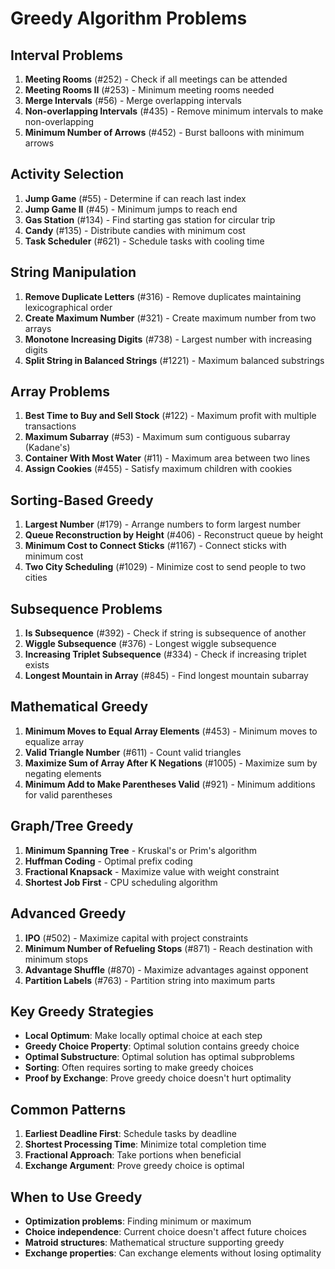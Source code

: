 # Greedy Algorithm Problems

## Interval Problems
1. **Meeting Rooms** (#252) - Check if all meetings can be attended
2. **Meeting Rooms II** (#253) - Minimum meeting rooms needed
3. **Merge Intervals** (#56) - Merge overlapping intervals
4. **Non-overlapping Intervals** (#435) - Remove minimum intervals to make non-overlapping
5. **Minimum Number of Arrows** (#452) - Burst balloons with minimum arrows

## Activity Selection
1. **Jump Game** (#55) - Determine if can reach last index
2. **Jump Game II** (#45) - Minimum jumps to reach end
3. **Gas Station** (#134) - Find starting gas station for circular trip
4. **Candy** (#135) - Distribute candies with minimum cost
5. **Task Scheduler** (#621) - Schedule tasks with cooling time

## String Manipulation
1. **Remove Duplicate Letters** (#316) - Remove duplicates maintaining lexicographical order
2. **Create Maximum Number** (#321) - Create maximum number from two arrays
3. **Monotone Increasing Digits** (#738) - Largest number with increasing digits
4. **Split String in Balanced Strings** (#1221) - Maximum balanced substrings

## Array Problems
1. **Best Time to Buy and Sell Stock** (#122) - Maximum profit with multiple transactions
2. **Maximum Subarray** (#53) - Maximum sum contiguous subarray (Kadane's)
3. **Container With Most Water** (#11) - Maximum area between two lines
4. **Assign Cookies** (#455) - Satisfy maximum children with cookies

## Sorting-Based Greedy
1. **Largest Number** (#179) - Arrange numbers to form largest number
2. **Queue Reconstruction by Height** (#406) - Reconstruct queue by height
3. **Minimum Cost to Connect Sticks** (#1167) - Connect sticks with minimum cost
4. **Two City Scheduling** (#1029) - Minimize cost to send people to two cities

## Subsequence Problems
1. **Is Subsequence** (#392) - Check if string is subsequence of another
2. **Wiggle Subsequence** (#376) - Longest wiggle subsequence
3. **Increasing Triplet Subsequence** (#334) - Check if increasing triplet exists
4. **Longest Mountain in Array** (#845) - Find longest mountain subarray

## Mathematical Greedy
1. **Minimum Moves to Equal Array Elements** (#453) - Minimum moves to equalize array
2. **Valid Triangle Number** (#611) - Count valid triangles
3. **Maximize Sum of Array After K Negations** (#1005) - Maximize sum by negating elements
4. **Minimum Add to Make Parentheses Valid** (#921) - Minimum additions for valid parentheses

## Graph/Tree Greedy
1. **Minimum Spanning Tree** - Kruskal's or Prim's algorithm
2. **Huffman Coding** - Optimal prefix coding
3. **Fractional Knapsack** - Maximize value with weight constraint
4. **Shortest Job First** - CPU scheduling algorithm

## Advanced Greedy
1. **IPO** (#502) - Maximize capital with project constraints
2. **Minimum Number of Refueling Stops** (#871) - Reach destination with minimum stops
3. **Advantage Shuffle** (#870) - Maximize advantages against opponent
4. **Partition Labels** (#763) - Partition string into maximum parts

## Key Greedy Strategies
- **Local Optimum**: Make locally optimal choice at each step
- **Greedy Choice Property**: Optimal solution contains greedy choice
- **Optimal Substructure**: Optimal solution has optimal subproblems
- **Sorting**: Often requires sorting to make greedy choices
- **Proof by Exchange**: Prove greedy choice doesn't hurt optimality

## Common Patterns
1. **Earliest Deadline First**: Schedule tasks by deadline
2. **Shortest Processing Time**: Minimize total completion time
3. **Fractional Approach**: Take portions when beneficial
4. **Exchange Argument**: Prove greedy choice is optimal

## When to Use Greedy
- **Optimization problems**: Finding minimum or maximum
- **Choice independence**: Current choice doesn't affect future choices
- **Matroid structures**: Mathematical structure supporting greedy
- **Exchange properties**: Can exchange elements without losing optimality
